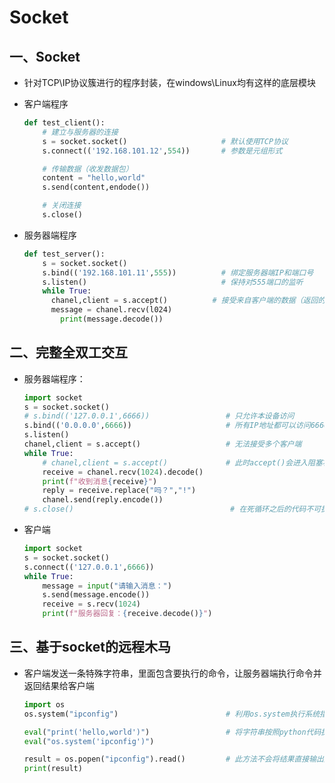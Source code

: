 # Socket

## 一、Socket

- 针对TCP\IP协议簇进行的程序封装，在windows\Linux均有这样的底层模块

- 客户端程序

  ```python
  def test_client():
      # 建立与服务器的连接
      s = socket.socket()                     # 默认使用TCP协议
      s.connect(('192.168.101.12',554))       # 参数是元组形式
  
      # 传输数据（收发数据包）
      content = "hello,world"
      s.send(content,endode())
  
      # 关闭连接
      s.close()
  ```

- 服务器端程序

  ```python
  def test_server():
      s = socket.socket()
      s.bind(('192.168.101.11',555))          # 绑定服务器端IP和端口号
      s.listen()                              # 保持对555端口的监听
      while True:
      	chanel,client = s.accept()          # 接受来自客户端的数据（返回的是元组）
      	message = chanel.recv(l024)          
          print(message.decode())
  ```


## 二、完整全双工交互

- 服务器端程序：

  ```python
  import socket
  s = socket.socket()
  # s.bind(('127.0.0.1',6666))                 # 只允许本设备访问
  s.bind(('0.0.0.0',6666))                     # 所有IP地址都可以访问6666端口
  s.listen()
  chanel,client = s.accept()                   # 无法接受多个客户端
  while True:
      # chanel,client = s.accept()             # 此时accept()会进入阻塞状态，需要多线程才正常
      receive = chanel.recv(1024).decode()
      print(f"收到消息{receive}")
      reply = receive.replace("吗？","!")
      chanel.send(reply.encode())
  # s.close()                                   # 在死循环之后的代码不可执行
  ```

- 客户端

  ```python
  import socket
  s = socket.socket()
  s.connect(('127.0.0.1',6666))
  while True:
      message = input("请输入消息：")
      s.send(message.encode())
      receive = s.recv(1024)
      print(f"服务器回复：{receive.decode()}")
  ```

## 三、基于socket的远程木马

  - 客户端发送一条特殊字符串，里面包含要执行的命令，让服务器端执行命令并返回结果给客户端

    ```python
    import os
    os.system("ipconfig")                        # 利用os.system执行系统指令，并输出结果
    
    eval("print('hello,world')")                 # 将字符串按照python代码执行
    eval("os.system('ipconfig')")
    
    result = os.popen("ipconfig").read()         # 此方法不会将结果直接输出屏幕，可以赋值
    print(result)
    ```

    

